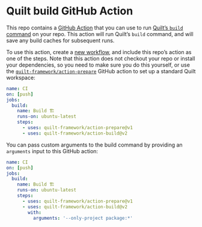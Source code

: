 # Quilt build GitHub Action

This repo contains a [GitHub Action](https://github.com/features/actions) that you can use to run [Quilt’s `build` command](https://github.com/lemonmade/quilt/blob/main/documentation/features/builds) on your repo. This action will run Quilt’s `build` command, and will save any build caches for subsequent runs.

To use this action, create a [new workflow](https://docs.github.com/en/actions/quickstart#creating-your-first-workflow), and include this repo’s action as one of the steps. Note that this action does not checkout your repo or install your dependencies, so you need to make sure you do this yourself, or use the [`quilt-framework/action-prepare`](https://github.com/quilt-framework/action-prepare) GitHub action to set up a standard Quilt workspace:

```yml
name: CI
on: [push]
jobs:
  build:
    name: Build 🏗
    runs-on: ubuntu-latest
    steps:
      - uses: quilt-framework/action-prepare@v1
      - uses: quilt-framework/action-build@v2
```

You can pass custom arguments to the build command by providing an `arguments` input to this GitHub action:

```yml
name: CI
on: [push]
jobs:
  build:
    name: Build 🏗
    runs-on: ubuntu-latest
    steps:
      - uses: quilt-framework/action-prepare@v1
      - uses: quilt-framework/action-build@v2
        with:
          arguments: '--only-project package:*'
```
